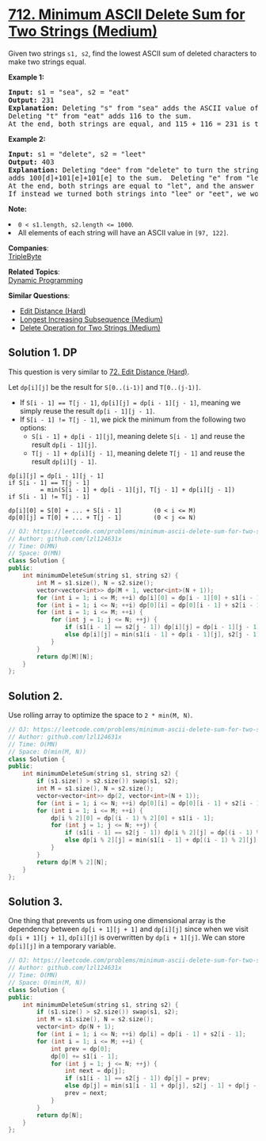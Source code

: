 # [712. Minimum ASCII Delete Sum for Two Strings (Medium)](https://leetcode.com/problems/minimum-ascii-delete-sum-for-two-strings/)

<p>Given two strings <code>s1, s2</code>, find the lowest ASCII sum of deleted characters to make two strings equal.</p>

<p><b>Example 1:</b><br>
</p><pre><b>Input:</b> s1 = "sea", s2 = "eat"
<b>Output:</b> 231
<b>Explanation:</b> Deleting "s" from "sea" adds the ASCII value of "s" (115) to the sum.
Deleting "t" from "eat" adds 116 to the sum.
At the end, both strings are equal, and 115 + 116 = 231 is the minimum sum possible to achieve this.
</pre>
<p></p>

<p><b>Example 2:</b><br>
</p><pre><b>Input:</b> s1 = "delete", s2 = "leet"
<b>Output:</b> 403
<b>Explanation:</b> Deleting "dee" from "delete" to turn the string into "let",
adds 100[d]+101[e]+101[e] to the sum.  Deleting "e" from "leet" adds 101[e] to the sum.
At the end, both strings are equal to "let", and the answer is 100+101+101+101 = 403.
If instead we turned both strings into "lee" or "eet", we would get answers of 433 or 417, which are higher.
</pre>
<p></p>

<p><b>Note:</b>
</p><li><code>0 &lt; s1.length, s2.length &lt;= 1000</code>.</li>
<li>All elements of each string will have an ASCII value in <code>[97, 122]</code>.</li> 
<p></p>

**Companies**:  
[TripleByte](https://leetcode.com/company/triplebyte)

**Related Topics**:  
[Dynamic Programming](https://leetcode.com/tag/dynamic-programming/)

**Similar Questions**:
* [Edit Distance (Hard)](https://leetcode.com/problems/edit-distance/)
* [Longest Increasing Subsequence (Medium)](https://leetcode.com/problems/longest-increasing-subsequence/)
* [Delete Operation for Two Strings (Medium)](https://leetcode.com/problems/delete-operation-for-two-strings/)

## Solution 1. DP

This question is very similar to [72. Edit Distance (Hard)](https://leetcode.com/problems/edit-distance).

Let `dp[i][j]` be the result for `S[0..(i-1)]` and `T[0..(j-1)]`.

* If `S[i - 1] == T[j - 1]`, `dp[i][j] = dp[i - 1][j - 1]`, meaning we simply reuse the result `dp[i - 1][j - 1]`.
* If `S[i - 1] != T[j - 1]`, we pick the minimum from the following two options:
  * `S[i - 1] + dp[i - 1][j]`, meaning delete `S[i - 1]` and reuse the result `dp[i - 1][j]`.
  * `T[j - 1] + dp[i][j - 1]`, meaning delete `T[j - 1]` and reuse the result `dp[i][j - 1]`.

```
dp[i][j] = dp[i - 1][j - 1]                                           if S[i - 1] == T[j - 1]
         = min(S[i - 1] + dp[i - 1][j], T[j - 1] + dp[i][j - 1])      if S[i - 1] != T[j - 1]

dp[i][0] = S[0] + ... + S[i - 1]         (0 < i <= M)
dp[0][j] = T[0] + ... + T[j - 1]         (0 < j <= N)
```

```cpp
// OJ: https://leetcode.com/problems/minimum-ascii-delete-sum-for-two-strings/
// Author: github.com/lzl124631x
// Time: O(MN)
// Space: O(MN)
class Solution {
public:
    int minimumDeleteSum(string s1, string s2) {
        int M = s1.size(), N = s2.size();
        vector<vector<int>> dp(M + 1, vector<int>(N + 1));
        for (int i = 1; i <= M; ++i) dp[i][0] = dp[i - 1][0] + s1[i - 1];
        for (int i = 1; i <= N; ++i) dp[0][i] = dp[0][i - 1] + s2[i - 1];
        for (int i = 1; i <= M; ++i) {
            for (int j = 1; j <= N; ++j) {
                if (s1[i - 1] == s2[j - 1]) dp[i][j] = dp[i - 1][j - 1];
                else dp[i][j] = min(s1[i - 1] + dp[i - 1][j], s2[j - 1] + dp[i][j - 1]);
            }
        }
        return dp[M][N];
    }
};
```

## Solution 2.

Use rolling array to optimize the space to `2 * min(M, N)`.

```cpp
// OJ: https://leetcode.com/problems/minimum-ascii-delete-sum-for-two-strings
// Author: github.com/lzl124631x
// Time: O(MN)
// Space: O(min(M, N))
class Solution {
public:
    int minimumDeleteSum(string s1, string s2) {
        if (s1.size() > s2.size()) swap(s1, s2);
        int M = s1.size(), N = s2.size();
        vector<vector<int>> dp(2, vector<int>(N + 1));
        for (int i = 1; i <= N; ++i) dp[0][i] = dp[0][i - 1] + s2[i - 1];
        for (int i = 1; i <= M; ++i) {
            dp[i % 2][0] = dp[(i - 1) % 2][0] + s1[i - 1];
            for (int j = 1; j <= N; ++j) {
                if (s1[i - 1] == s2[j - 1]) dp[i % 2][j] = dp[(i - 1) % 2][j - 1];
                else dp[i % 2][j] = min(s1[i - 1] + dp[(i - 1) % 2][j], s2[j - 1] + dp[i % 2][j - 1]);
            }
        }
        return dp[M % 2][N];
    }
};
```

## Solution 3.

One thing that prevents us from using one dimensional array is the dependency between `dp[i + 1][j + 1]` and `dp[i][j]` since when we visit `dp[i + 1][j + 1]`, `dp[i][j]` is overwritten by `dp[i + 1][j]`. We can store `dp[i][j]` in a temporary variable.

```cpp
// OJ: https://leetcode.com/problems/minimum-ascii-delete-sum-for-two-strings
// Author: github.com/lzl124631x
// Time: O(MN)
// Space: O(min(M, N))
class Solution {
public:
    int minimumDeleteSum(string s1, string s2) {
        if (s1.size() > s2.size()) swap(s1, s2);
        int M = s1.size(), N = s2.size();
        vector<int> dp(N + 1);
        for (int i = 1; i <= N; ++i) dp[i] = dp[i - 1] + s2[i - 1];
        for (int i = 1; i <= M; ++i) {
            int prev = dp[0];
            dp[0] += s1[i - 1];
            for (int j = 1; j <= N; ++j) {
                int next = dp[j];
                if (s1[i - 1] == s2[j - 1]) dp[j] = prev;
                else dp[j] = min(s1[i - 1] + dp[j], s2[j - 1] + dp[j - 1]);
                prev = next;
            }
        }
        return dp[N];
    }
};
```